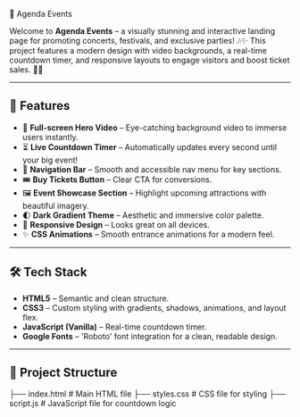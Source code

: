  🎉 Agenda Events 

Welcome to **Agenda Events** – a visually stunning and interactive landing page for promoting concerts, festivals, and exclusive parties! 🎶✨ This project features a modern design with video backgrounds, a real-time countdown timer, and responsive layouts to engage visitors and boost ticket sales. 🕺💃

---

## 🚀 Features

- 🎥 **Full-screen Hero Video** – Eye-catching background video to immerse users instantly.
- ⏳ **Live Countdown Timer** – Automatically updates every second until your big event!
- 🧭 **Navigation Bar** – Smooth and accessible nav menu for key sections.
- 🎟️ **Buy Tickets Button** – Clear CTA for conversions.
- 🖼️ **Event Showcase Section** – Highlight upcoming attractions with beautiful imagery.
- 🌓 **Dark Gradient Theme** – Aesthetic and immersive color palette.
- 📱 **Responsive Design** – Looks great on all devices.
- ✨ **CSS Animations** – Smooth entrance animations for a modern feel.

---

## 🛠️ Tech Stack

- **HTML5** – Semantic and clean structure.
- **CSS3** – Custom styling with gradients, shadows, animations, and layout flex.
- **JavaScript (Vanilla)** – Real-time countdown timer.
- **Google Fonts** – 'Roboto' font integration for a clean, readable design.

---

## 📂 Project Structure

├── index.html # Main HTML file
├── styles.css # CSS file for styling
├── script.js # JavaScript file for countdown logic


